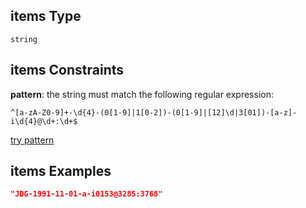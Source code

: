 ## items Type

`string`

## items Constraints

**pattern**: the string must match the following regular expression:&#x20;

```regexp
^[a-zA-Z0-9]+-\d{4}-(0[1-9]|1[0-2])-(0[1-9]|[12]\d|3[01])-[a-z]-i\d{4}@\d+:\d+$
```

[try pattern](https://regexr.com/?expression=%5E%5Ba-zA-Z0-9%5D%2B-%5Cd%7B4%7D-\(0%5B1-9%5D%7C1%5B0-2%5D\)-\(0%5B1-9%5D%7C%5B12%5D%5Cd%7C3%5B01%5D\)-%5Ba-z%5D-i%5Cd%7B4%7D%40%5Cd%2B%3A%5Cd%2B%24 "try regular expression with regexr.com")

## items Examples

```json
"JDG-1991-11-01-a-i0153@3285:3768"
```
